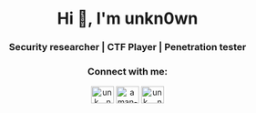 <h1 align="center">Hi 👋, I'm unkn0wn</h1>
<h3 align="center">Security researcher | CTF Player | Penetration tester</h3>

<p align="left">
<h3 align="center">Connect with me:</h3>
<div align=center>
<a href="https://twitter.com/unk__n0wn" target="blank"><img align="center" src="https://cdn.jsdelivr.net/npm/simple-icons@3.0.1/icons/twitter.svg" alt="unk__n0wn" height="30" width="40" /></a>
<a href="https://linkedin.com/in/aman-chourpagar-a9a110158" target="blank"><img align="center" src="https://cdn.jsdelivr.net/npm/simple-icons@3.0.1/icons/linkedin.svg" alt="aman-chourpagar-a9a110158" height="30" width="40" /></a>
<a href="https://instagram.com/unk__.n0wn" target="blank"><img align="center" src="https://cdn.jsdelivr.net/npm/simple-icons@3.0.1/icons/instagram.svg" alt="unk__.n0wn" height="30" width="40" /></a>
</div>
</p>

